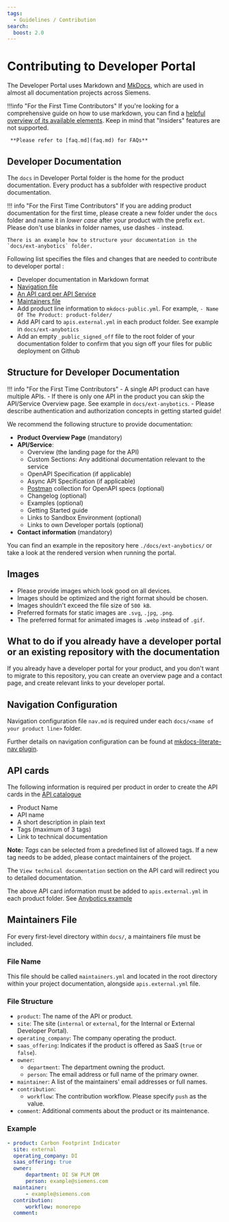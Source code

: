 ```yaml
---
tags:
  - Guidelines / Contribution
search:
  boost: 2.0
---
```


# Contributing to Developer Portal

The Developer Portal uses Markdown and [MkDocs](https://mkdocs.org), which are used in almost all documentation projects across Siemens.

!!!info "For the First Time Contributors"
     If you're looking for a comprehensive guide on how to use markdown, you can find a [helpful overview of its available elements](https://squidfunk.github.io/mkdocs-material/reference/).
     Keep in mind that "Insiders" features are not supported.

     **Please refer to [faq.md](faq.md) for FAQs**

## Developer Documentation

The `docs` in Developer Portal folder is the home for the product documentation. Every product has a subfolder with respective product documentation.

!!! info "For the First Time Contributors"
    If you are adding product documentation for the first time, please create a new folder under the `docs` folder and name it in *lower case* after your product with the prefix `ext`. Please don't use blanks in folder names, use dashes `-` instead.

    There is an example how to structure your documentation in the `docs/ext-anybotics` folder.

Following list specifies the files and changes that are needed to contribute to developer portal :

* Developer documentation in Markdown format
* [Navigation file](#navigation-configuration)
* [An API card per API Service](#api-cards)
* [Maintainers file](#maintainers-file)
* Add product line information to `mkdocs-public.yml`. For example, `- Name Of The Product: product-folder/`
* Add API card to `apis.external.yml` in each product folder. See example in `docs/ext-anybotics`
* Add an empty `_public_signed_off` file to the root folder of your documentation folder to confirm that you sign off your files for public deployment on Github

## Structure for Developer Documentation

!!! info "For the First Time Contributors"
    - A single API product can have multiple APIs.
    - If there is only one API in the product you can skip the API/Service Overview page. See example in `docs/ext-anybotics`.
    - Please describe authentication and authorization concepts in getting started guide!

We recommend the following structure to provide documentation:

* **Product Overview Page** (mandatory)
* **API/Service**:
    * Overview (the landing page for the API)
    * Custom Sections: Any additional documentation relevant to the service
    * OpenAPI Specification (if applicable)
    * Async API Specification (if applicable)
    * [Postman](https://postman.com) collection for OpenAPI specs (optional)
    * Changelog (optional)
    * Examples (optional)
    * Getting Started guide
    * Links to Sandbox Environment (optional)
    * Links to own Developer portals (optional)
* **Contact information** (mandatory)

You can find an example in the repository here `./docs/ext-anybotics/` or take a look at the rendered version when running the portal.

## Images

* Please provide images which look good on all devices.
* Images should be optimized and the right format should be chosen.
* Images shouldn't exceed the file size of `500 kB`.
* Preferred formats for static images are `.svg`, `.jpg`, `.png`.
* The preferred format for animated images is `.webp` instead of `.gif`.

## What to do if you already have a developer portal or an existing repository with the documentation

If you already have a developer portal for your product, and you don't want to migrate to this repository,
you can create an overview page and a contact page, and create relevant links to your developer portal.

## Navigation Configuration

Navigation configuration file `nav.md` is required under each `docs/<name of your product line>` folder.

Further details on navigation configuration can be found at [mkdocs-literate-nav plugin](https://github.com/oprypin/mkdocs-literate-nav).

## API cards

The following information is required per product in order to create the API cards in the [API catalogue](https://developer.siemens.com/apis.html)

* Product Name
* API name
* A short description in plain text
* Tags (maximum of 3 tags)
* Link to technical documentation

**Note:** *Tags* can be selected from a predefined list of allowed tags. If a new tag needs to be added, please contact maintainers of the project.

The `View technical documentation` section on the API card will redirect you to detailed documentation.

The above API card information must be added to `apis.external.yml` in each product folder. See [Anybotics example](../anybotics/apis.external.yml)

## Maintainers File

For every first-level directory within `docs/`, a maintainers file must be included.

### File Name

This file should be called `maintainers.yml` and located in the root directory within your project documentation, alongside `apis.external.yml` file.

### File Structure

* `product`: The name of the API or product.
* `site`: The site (`internal` or `external`, for the Internal or External Developer Portal).
* `operating_company`: The company operating the product.
* `saas_offering`: Indicates if the product is offered as SaaS (`true` or `false`).
* `owner`:
    * `department`: The department owning the product.
    * `person`: The email address or full name of the primary owner.
* `maintainer`: A list of the maintainers' email addresses or full names.
* `contribution`:
    * `workflow`: The contribution workflow. Please specify `push` as the value.
* `comment`: Additional comments about the product or its maintenance.

### Example

```yaml
- product: Carbon Footprint Indicator
  site: external
  operating_company: DI
  saas_offering: true
  owner:
      department: DI SW PLM DM
      person: example@siemens.com
  maintainer:
      - example@siemens.com
  contribution:
      workflow: monorepo
  comment:
```
